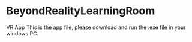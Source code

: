 # BeyondRealityLearningRoom
VR App
This is the app file, please download and run the .exe file in your windows PC.
